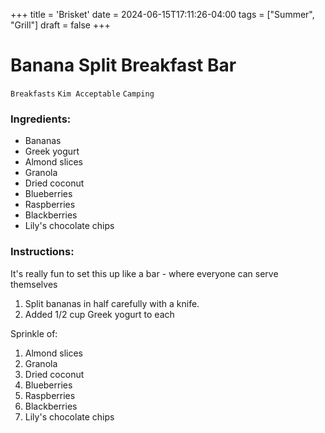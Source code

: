 +++
title = 'Brisket'
date = 2024-06-15T17:11:26-04:00
tags = ["Summer", "Grill"]
draft = false
+++
# Banana Split Breakfast Bar

`Breakfasts` `Kim Acceptable` `Camping`

### Ingredients:

- Bananas
- Greek yogurt
- Almond slices
- Granola
- Dried coconut
- Blueberries
- Raspberries
- Blackberries
- Lily's chocolate chips

### Instructions:

It's really fun to set this up like a bar - where everyone can serve themselves

1. Split bananas in half carefully with a knife.
2. Added 1/2 cup Greek yogurt to each

Sprinkle of:

1. Almond slices
2. Granola
3. Dried coconut
4. Blueberries
5. Raspberries
6. Blackberries
7. Lily's chocolate chips
